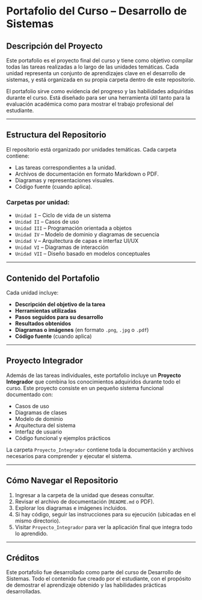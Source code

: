 # Portafolio del Curso – Desarrollo de Sistemas

## Descripción del Proyecto

Este portafolio es el proyecto final del curso y tiene como objetivo compilar todas las tareas realizadas a lo largo de las unidades temáticas. Cada unidad representa un conjunto de aprendizajes clave en el desarrollo de sistemas, y está organizada en su propia carpeta dentro de este repositorio.

El portafolio sirve como evidencia del progreso y las habilidades adquiridas durante el curso. Está diseñado para ser una herramienta útil tanto para la evaluación académica como para mostrar el trabajo profesional del estudiante.

---

## Estructura del Repositorio

El repositorio está organizado por unidades temáticas. Cada carpeta contiene:

- Las tareas correspondientes a la unidad.
- Archivos de documentación en formato Markdown o PDF.
- Diagramas y representaciones visuales.
- Código fuente (cuando aplica).

### Carpetas por unidad:

- `Unidad I` – Ciclo de vida de un sistema  
- `Unidad II` – Casos de uso  
- `Unidad III` – Programación orientada a objetos  
- `Unidad IV` – Modelo de dominio y diagramas de secuencia  
- `Unidad V` – Arquitectura de capas e interfaz UI/UX  
- `Unidad VI` – Diagramas de interacción  
- `Unidad VII` – Diseño basado en modelos conceptuales

---

## Contenido del Portafolio

Cada unidad incluye:

- **Descripción del objetivo de la tarea**  
- **Herramientas utilizadas**  
- **Pasos seguidos para su desarrollo**  
- **Resultados obtenidos**  
- **Diagramas o imágenes** (en formato `.png`, `.jpg` o `.pdf`)
- **Código fuente** (cuando aplica)

---

## Proyecto Integrador

Además de las tareas individuales, este portafolio incluye un **Proyecto Integrador** que combina los conocimientos adquiridos durante todo el curso. Este proyecto consiste en un pequeño sistema funcional documentado con:

- Casos de uso
- Diagramas de clases
- Modelo de dominio
- Arquitectura del sistema
- Interfaz de usuario
- Código funcional y ejemplos prácticos

La carpeta `Proyecto_Integrador` contiene toda la documentación y archivos necesarios para comprender y ejecutar el sistema.

---

## Cómo Navegar el Repositorio

1. Ingresar a la carpeta de la unidad que deseas consultar.
2. Revisar el archivo de documentación (`README.md` o PDF).
3. Explorar los diagramas e imágenes incluidos.
4. Si hay código, seguir las instrucciones para su ejecución (ubicadas en el mismo directorio).
5. Visitar `Proyecto_Integrador` para ver la aplicación final que integra todo lo aprendido.

---

## Créditos

Este portafolio fue desarrollado como parte del curso de Desarrollo de Sistemas. Todo el contenido fue creado por el estudiante, con el propósito de demostrar el aprendizaje obtenido y las habilidades prácticas desarrolladas.
